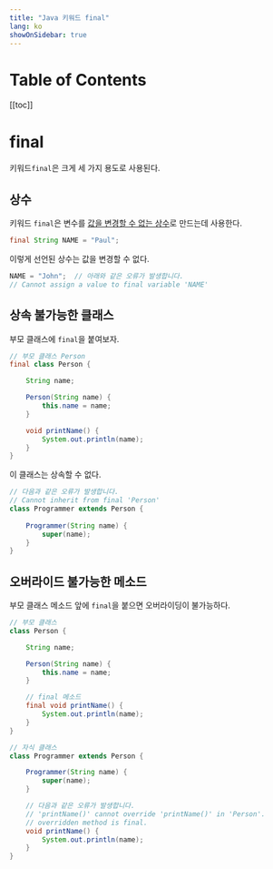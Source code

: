 ```yaml
---
title: "Java 키워드 final"
lang: ko
showOnSidebar: true
---
```


# Table of Contents
[[toc]]

# final
키워드`final`은 크게 세 가지 용도로 사용된다.

## 상수
키워드 `final`은 변수를 <u>값을 변경할 수 없는 상수</u>로 만드는데 사용한다.
``` java
final String NAME = "Paul";
```
이렇게 선언된 상수는 값을 변경할 수 없다.
``` java
NAME = "John";  // 아래와 같은 오류가 발생합니다.
// Cannot assign a value to final variable 'NAME'
```
## 상속 불가능한 클래스
부모 클래스에 `final`을 붙여보자.
``` java
// 부모 클래스 Person
final class Person {

    String name;

    Person(String name) {
        this.name = name;
    }

    void printName() {
        System.out.println(name);
    }
}
```
이 클래스는 상속할 수 없다.
``` java
// 다음과 같은 오류가 발생합니다.
// Cannot inherit from final 'Person'
class Programmer extends Person {   
    
    Programmer(String name) {
        super(name);
    }
}
```

## 오버라이드 불가능한 메소드
부모 클래스 메소드 앞에 `final`을 붙으면 오버라이딩이 불가능하다.
``` java
// 부모 클래스
class Person {

    String name;

    Person(String name) {
        this.name = name;
    }

    // final 메소드
    final void printName() {
        System.out.println(name);
    }
}
```
``` java
// 자식 클래스
class Programmer extends Person {

    Programmer(String name) {
        super(name);
    }

    // 다음과 같은 오류가 발생합니다.
    // 'printName()' cannot override 'printName()' in 'Person'.
    // overridden method is final.
    void printName() {
        System.out.println(name);
    }
}
```